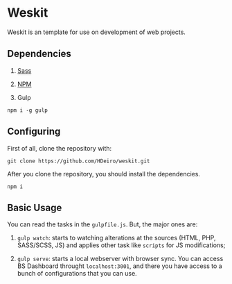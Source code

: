 # Weskit

Weskit is an template for use on development of web projects.

## Dependencies

1. [Sass](http://sass-lang.com/install)

2. [NPM](https://nodejs.org/en/)

3. Gulp

```
npm i -g gulp
```

## Configuring

First of all, clone the repository with:

```
git clone https://github.com/HDeiro/weskit.git
```

After you clone the repository, you should install the dependencies.

```
npm i
```

## Basic Usage

You can read the tasks in the ```gulpfile.js```. But, the major ones are:

1. ```gulp watch```: starts to watching alterations at the sources (HTML, PHP, SASS/SCSS, JS) and applies other task like `scripts` for JS modifications;

2. ```gulp serve```: starts a local webserver with browser sync. You can access BS Dashboard throught ```localhost:3001```, and there you have access to a bunch of configurations that you can use.
